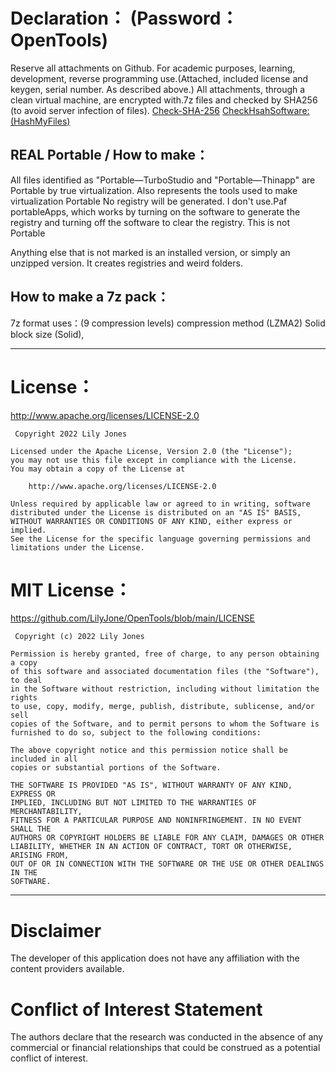 # Declaration： (Password：OpenTools) 
Reserve all attachments on Github. For academic purposes, learning, development, reverse programming use.(Attached, included license and keygen, serial number. As described above.) All attachments, through a clean virtual machine, are encrypted with.7z files and checked by SHA256 (to avoid server infection of files).   [Check-SHA-256](https://github.com/LilyJone/OpenTools/blob/main/SHA-256_ME) [CheckHsahSoftware:(HashMyFiles)](https://github.com/LilyJone/OpenTools/tree/main/OpenTools)  


## REAL Portable / How to make：
All files identified as "Portable—TurboStudio and "Portable—Thinapp" are Portable by true virtualization.  Also represents the tools used to make virtualization Portable  No registry will be generated.  I don't use.Paf portableApps, which works by turning on the software to generate the registry and turning off the software to clear the registry.  This is not Portable

Anything else that is not marked is an installed version, or simply an unzipped version. It creates registries and weird folders.

## How to make a 7z pack：
7z format uses：(9 compression levels) compression method (LZMA2) Solid block size (Solid), 

_________
# License：
http://www.apache.org/licenses/LICENSE-2.0

```
 Copyright 2022 Lily Jones

Licensed under the Apache License, Version 2.0 (the "License");
you may not use this file except in compliance with the License.
You may obtain a copy of the License at

    http://www.apache.org/licenses/LICENSE-2.0

Unless required by applicable law or agreed to in writing, software
distributed under the License is distributed on an "AS IS" BASIS,
WITHOUT WARRANTIES OR CONDITIONS OF ANY KIND, either express or implied.
See the License for the specific language governing permissions and
limitations under the License. 
```
# MIT License：
https://github.com/LilyJone/OpenTools/blob/main/LICENSE

```
 Copyright (c) 2022 Lily Jones

Permission is hereby granted, free of charge, to any person obtaining a copy
of this software and associated documentation files (the "Software"), to deal
in the Software without restriction, including without limitation the rights
to use, copy, modify, merge, publish, distribute, sublicense, and/or sell
copies of the Software, and to permit persons to whom the Software is
furnished to do so, subject to the following conditions:

The above copyright notice and this permission notice shall be included in all
copies or substantial portions of the Software.

THE SOFTWARE IS PROVIDED "AS IS", WITHOUT WARRANTY OF ANY KIND, EXPRESS OR
IMPLIED, INCLUDING BUT NOT LIMITED TO THE WARRANTIES OF MERCHANTABILITY,
FITNESS FOR A PARTICULAR PURPOSE AND NONINFRINGEMENT. IN NO EVENT SHALL THE
AUTHORS OR COPYRIGHT HOLDERS BE LIABLE FOR ANY CLAIM, DAMAGES OR OTHER
LIABILITY, WHETHER IN AN ACTION OF CONTRACT, TORT OR OTHERWISE, ARISING FROM,
OUT OF OR IN CONNECTION WITH THE SOFTWARE OR THE USE OR OTHER DEALINGS IN THE
SOFTWARE.
```
_________
# Disclaimer 
The developer of this application does not have any affiliation with the content providers available.

# Conflict of Interest Statement
The authors declare that the research was conducted in the absence of any commercial or financial relationships that could be construed as a potential conflict of interest.

